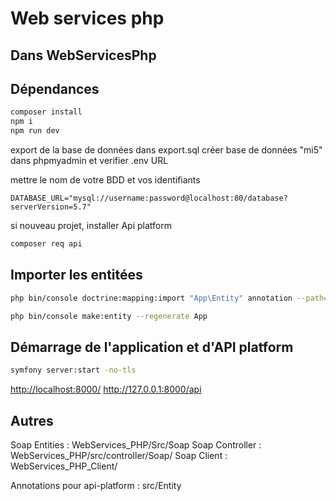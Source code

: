 # Web services php

## Dans WebServicesPhp

## Dépendances

```sh
composer install
npm i
npm run dev
```

export de la base de données dans export.sql
créer base de données "mi5" dans phpmyadmin et verifier .env URL

mettre le nom de votre BDD et vos identifiants

```env
DATABASE_URL="mysql://username:password@localhost:80/database?serverVersion=5.7"
```

si nouveau projet, installer Api platform

```sh
composer req api
```

## Importer les entitées

```sh
php bin/console doctrine:mapping:import "App\Entity" annotation --path=src/Entity
```

```sh
php bin/console make:entity --regenerate App
```

## Démarrage de l'application et d'API platform

```sh
symfony server:start -no-tls
```

<http://localhost:8000/>
<http://127.0.0.1:8000/api>

## Autres

Soap Entities : WebServices_PHP/Src/Soap
Soap Controller : WebServices_PHP/src/controller/Soap/
Soap Client : WebServices_PHP_Client/

Annotations pour api-platform : src/Entity
